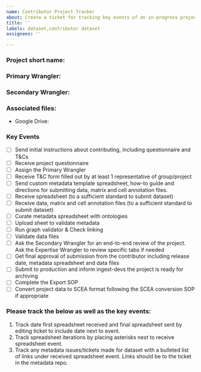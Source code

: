 ```yaml
---
name: Contributor Project Tracker
about: Create a ticket for tracking key events of an in-progress project from a contributor.
title: ''
labels: dataset,contributor dataset
assignees: ''

---
```


<!--Set Primary Wrangler as assignee and set project when issue is created-->

### Project short name:

### Primary Wrangler:

### Secondary Wrangler:

<!--Link to associated files-->

### Associated files:

* Google Drive:

### Key Events

- [ ] Send initial instructions about contributing, including questionnaire and T&Cs
- [ ] Receive project questionnaire
- [ ] Assign the Primary Wrangler
- [ ] Receive T&C form filled out by at least 1 representative of group/project
- [ ] Send custom metadata template spreadsheet, how-to guide and directions for submitting data, matrix and cell annotation files.
- [ ] Receive spreadsheet (to a sufficient standard to submit dataset) 
- [ ] Receive data, matrix and cell annotation files (to a sufficient standard to submit dataset)
- [ ] Curate metadata spreadsheet with ontologies
- [ ] Upload sheet to validate metadata
- [ ] Run graph validator & Check linking
- [ ] Validate data files
- [ ] Ask the Secondary Wrangler for an end-to-end review of the project. Ask the Expertise Wrangler to review specific tabs if needed
- [ ] Get final approval of submission from the contributor including release date, metadata spreadsheet and data files 
- [ ] Submit to production and inform ingest-devs the project is ready for archiving
- [ ] Complete the Export SOP
- [ ] Convert project data to SCEA format following the SCEA conversion SOP if appropriate

### Please track the below as well as the key events:
1. Track date first spreadsheet received and final spreadsheet sent by editing ticket to include
date next to event.
1. Track spreadsheet iterations by placing asterisks next to receive spreadsheet event.
1. Track any metadata issues/tickets made for dataset with a bulleted list of links under
received spreadsheet event. Links should be to the ticket in the metadata repo.
